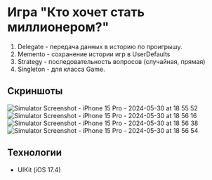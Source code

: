 # Игра "Кто хочет стать миллионером?"

1. Delegate - передача данных в историю по проигрышу.
2. Memento - сохранение истории игр в UserDefaults
3. Strategy - последовательность вопросов (случайная, прямая)
4. Singleton - для класса Game.

## Скриншоты 
![Simulator Screenshot - iPhone 15 Pro - 2024-05-30 at 18 55 52](https://github.com/whynastasya/swift-Game/assets/91945406/e5529e7a-f8e8-4243-a613-3f444294e7d6)
![Simulator Screenshot - iPhone 15 Pro - 2024-05-30 at 18 56 16](https://github.com/whynastasya/swift-Game/assets/91945406/86151fcc-42aa-4406-98e8-d45c8c1ccb5e)
![Simulator Screenshot - iPhone 15 Pro - 2024-05-30 at 18 56 38](https://github.com/whynastasya/swift-Game/assets/91945406/bcc1a75b-cb82-46d4-bd7a-147680ef84ba)
![Simulator Screenshot - iPhone 15 Pro - 2024-05-30 at 18 56 54](https://github.com/whynastasya/swift-Game/assets/91945406/92ac2b60-6db1-44de-8246-ac69374d0640)

## Технологии
- UIKit (iOS 17.4)
